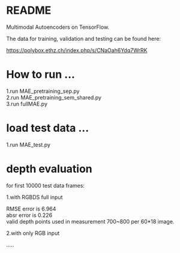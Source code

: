 # README #

Multimodal Autoencoders on TensorFlow.

The data for training, validation and testing can be found here:

https://polybox.ethz.ch/index.php/s/CNaOah6Ydq7WrRK



# How to run  ...
1.run MAE_pretraining_sep.py  
2.run MAE_pretraining_sem_shared.py  
3.run fullMAE.py  

# load test data   ...  
1.run MAE_test.py  

# depth evaluation

for first 10000 test data frames:

1.with RGBDS full input       

RMSE error is 6.964  
absr error is 0.226  
valid depth points used in measurement 700~800 per 60*18 image.   

2.with only RGB input   


.....
 


